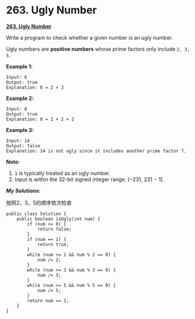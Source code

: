# 263. Ugly Number

[ **263. Ugly Number**](https://leetcode.com/problems/ugly-number/description/)

Write a program to check whether a given number is an ugly number.

Ugly numbers are **positive numbers** whose prime factors only include `2, 3, 5`.

**Example 1:**

```text
Input: 6
Output: true
Explanation: 6 = 2 × 3
```

**Example 2:**

```text
Input: 8
Output: true
Explanation: 8 = 2 × 2 × 2
```

**Example 3:**

```text
Input: 14
Output: false 
Explanation: 14 is not ugly since it includes another prime factor 7.
```

**Note:**

1. `1` is typically treated as an ugly number.
2. Input is within the 32-bit signed integer range: \[−231,  231 − 1\].

_**My Solutions:**_

按照2，3，5的顺序依次检查

```text
public class Solution {
    public boolean isUgly(int num) {
        if (num <= 0) {
            return false;
        }
        if (num == 1) {
            return true;
        }
        while (num >= 2 && num % 2 == 0) {
            num /= 2;
        }
        while (num >= 3 && num % 3 == 0) {
            num /= 3;
        }
        while (num >= 5 && num % 5 == 0) {
            num /= 5;
        }
        return num == 1;
    }
}
```

